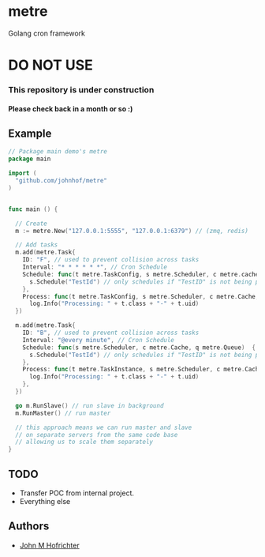 # metre

Golang cron framework

# DO NOT USE
### This repository is under construction
#### Please check back in a month or so :)

## Example

```Go
// Package main demo's metre
package main

import (
  "github.com/johnhof/metre"
)


func main () {

  // Create
  m := metre.New("127.0.0.1:5555", "127.0.0.1:6379") // (zmq, redis)

  // Add tasks
  m.add(metre.Task{
    ID: "F", // used to prevent collision across tasks
    Interval: "* * * * * *", // Cron Schedule
    Schedule: func(t metre.TaskConfig, s metre.Scheduler, c metre.cache, q metre.queue)  {
      s.Schedule("TestId") // only schedules if "TestID" is not being processed ("F-TestId" not cached in a processing state)
    },
    Process: func(t metre.TaskConfig, s metre.Scheduler, c metre.Cache, q metre.Queue)  {
      log.Info("Processing: " + t.class + "-" + t.uid)
  })

  m.add(metre.Task{
    ID: "B", // used to prevent collision across tasks
    Interval: "@every minute", // Cron Schedule
    Schedule: func(s metre.Scheduler, c metre.Cache, q metre.Queue)  {
      s.Schedule("TestId") // only schedules if "TestID" is not being processed ("F-TestId" not cached in a processing state)
    },
    Process: func(t metre.TaskInstance, s metre.Scheduler, c metre.Cache, q metre.Queue)  {
      log.Info("Processing: " + t.class + "-" + t.uid)
    },
  })

  go m.RunSlave() // run slave in background
  m.RunMaster() // run master

  // this approach means we can run master and slave
  // on separate servers from the same code base
  // allowing us to scale them separately
}
```

## TODO

- Transfer POC from internal project.
- Everything else

## Authors

- [John M Hofrichter](www.github.com/johnhof)

